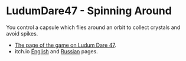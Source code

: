 # LudumDare47 - Spinning Around

You control a capsule which flies around an orbit to collect crystals and avoid spikes.

* [The page of the game on Ludum Dare 47](https://ldjam.com/events/ludum-dare/47/spinning-around).
* itch.io [English](https://m039.itch.io/spinning-around-ld47) and [Russian](https://m039.itch.io/ld47-spinning-around-indikator) pages.
